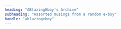 ```yaml
---
heading: "ABlazingEboy's Archive"
subheading: "Assorted musings from a random e-boy"
handle: "ablazingeboy"
---
```

